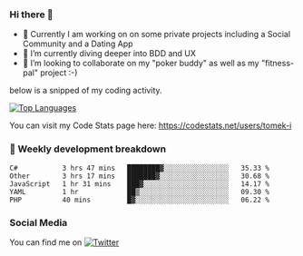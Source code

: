 ### Hi there 👋


- 🔭 Currently I am working on on some private projects including a Social Community and a Dating App
- 🌱 I’m currently diving deeper into BDD and UX
- 👯 I’m looking to collaborate on my "poker buddy" as well as my "fitness-pal" project :-)

below is a snipped of my coding activity.
<!--
**tomek-i/tomek-i** is a ✨ _special_ ✨ repository because its `README.md` (this file) appears on your GitHub profile.

Here are some ideas to get you started:

- 🔭 I’m currently working on ...
- 🌱 I’m currently learning ...
- 👯 I’m looking to collaborate on ...
- 🤔 I’m looking for help with ...
- 💬 Ask me about ...
- 📫 How to reach me: ...
- 😄 Pronouns: ...
- ⚡ Fun fact: ...
-->
[![Top Languages](https://github-readme-stats.vercel.app/api/top-langs/?username=tomek-i&layout=compact)](https://github.com/tomek-i)

You can visit my Code Stats page here: https://codestats.net/users/tomek-i

### 💬 Weekly development breakdown
<!--START_SECTION:waka-->
```text
C#           3 hrs 47 mins   ████████▓░░░░░░░░░░░░░░░░   35.33 % 
Other        3 hrs 17 mins   ███████▓░░░░░░░░░░░░░░░░░   30.68 % 
JavaScript   1 hr 31 mins    ███▓░░░░░░░░░░░░░░░░░░░░░   14.17 % 
YAML         1 hr            ██▒░░░░░░░░░░░░░░░░░░░░░░   09.30 % 
PHP          40 mins         █▓░░░░░░░░░░░░░░░░░░░░░░░   06.22 % 
```
<!--END_SECTION:waka-->

<!-- Actual text -->

### Social Media
You can find me on [![Twitter][1.2]][1]

<!-- Icons -->

[1.2]: http://i.imgur.com/wWzX9uB.png 


<!-- Links to your social media accounts -->

[1]: https://twitter.com/tomek_i
